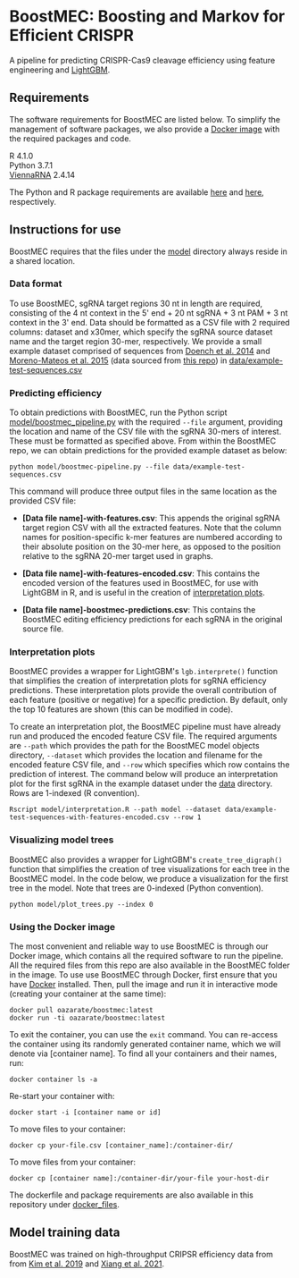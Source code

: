# BoostMEC: Boosting and Markov for Efficient CRISPR
  
A pipeline for predicting CRISPR-Cas9 cleavage efficiency using feature engineering and [LightGBM](https://lightgbm.readthedocs.io/).

## Requirements
  
The software requirements for BoostMEC are listed below. To simplify the management of software packages, we also provide a [Docker image](#docker-image) with the required packages and code.

R 4.1.0  
Python 3.7.1  
[ViennaRNA](https://www.tbi.univie.ac.at/RNA/) 2.4.14

The Python and R package requirements are available [here](docker_files/requirements.txt) and [here](docker_files/requirements.R), respectively.

## Instructions for use

BoostMEC requires that the files under the [model](model) directory always reside in a shared location.

### Data format
To use BoostMEC, sgRNA target regions 30 nt in length are required, consisting of the 4 nt context in the 5' end + 20 nt sgRNA + 3 nt PAM + 3 nt context in the 3' end. Data should be formatted as a CSV file with 2 required columns: dataset and x30mer, which specify the sgRNA source dataset name and the target region 30-mer, respectively. We provide a small example dataset comprised of sequences from [Doench et al. 2014](https://www.nature.com/articles/nbt.3026) and [Moreno-Mateos et al. 2015](https://www.nature.com/articles/nmeth.3543) (data sourced from [this repo](https://github.com/maximilianh/crisporPaper)) in [data/example-test-sequences.csv](data/example-test-sequences.csv)

### Predicting efficiency
To obtain predictions with BoostMEC, run the Python script [model/boostmec_pipeline.py](model/boostmec-pipeline.py) with the required `--file` argument, providing the location and name of the CSV file with the sgRNA 30-mers of interest. These must be formatted as specified above. From within the BoostMEC repo, we can obtain predictions for the provided example dataset as below:

```console
python model/boostmec-pipeline.py --file data/example-test-sequences.csv
```
This command will produce three output files in the same location as the provided CSV file:
  
* __\[Data file name\]-with-features.csv__: This appends the original sgRNA target region CSV with all the extracted features. Note that the column names for position-specific k-mer features are numbered according to their absolute position on the 30-mer here, as opposed to the position relative to the sgRNA 20-mer target used in graphs.

* __\[Data file name\]-with-features-encoded.csv__: This contains the encoded version of the features used in BoostMEC, for use with LightGBM in R, and is useful in the creation of [interpretation plots](#interpretation-plots).

* __\[Data file name\]-boostmec-predictions.csv__: This contains the BoostMEC editing efficiency predictions for each sgRNA in the original source file.

### Interpretation plots
  
BoostMEC provides a wrapper for LightGBM's `lgb.interprete()` function that simplifies the creation of interpretation plots for sgRNA efficiency predictions. These interpretation plots provide the overall contribution of each feature (positive or negative) for a specific prediction. By default, only the top 10 features are shown (this can be modified in code).
  
To create an interpretation plot, the BoostMEC pipeline must have already run and produced the encoded feature CSV file. The required arguments are `--path` which provides the path for the BoostMEC model objects directory, `--dataset` which provides the location and filename for the encoded feature CSV file, and `--row` which specifies which row contains the prediction of interest. The command below will produce an interpretation plot for the first sgRNA in the example dataset under the [data](data) directory. Rows are 1-indexed (R convention).

```console
Rscript model/interpretation.R --path model --dataset data/example-test-sequences-with-features-encoded.csv --row 1
```

### Visualizing model trees
  
BoostMEC also provides a wrapper for LightGBM's `create_tree_digraph()` function that simplifies the creation of tree visualizations for each tree in the BoostMEC model. In the code below, we produce a visualization for the first tree in the model. Note that trees are 0-indexed (Python convention).

```
python model/plot_trees.py --index 0
```

### Using the Docker image
  
The most convenient and reliable way to use BoostMEC is through our Docker image, which contains all the required software to run the pipeline. All the required files from this repo are also available in the BoostMEC folder in the image. To use use BoostMEC through Docker, first ensure that you have [Docker](https://www.docker.com/) installed. Then, pull the image and run it in interactive mode (creating your container at the same time):

```console
docker pull oazarate/boostmec:latest
docker run -ti oazarate/boostmec:latest
``` 

To exit the container, you can use the `exit` command. You can re-access the container using its randomly generated container name, which we will denote via [container name]. To find all your containers and their names, run:

```console
docker container ls -a
```
Re-start your container with:

```console
docker start -i [container name or id]
```

To move files to your container:

```console
docker cp your-file.csv [container_name]:/container-dir/
```

To move files from your container:

```console
docker cp [container name]:/container-dir/your-file your-host-dir
```

The dockerfile and package requirements are also available in this repository under [docker_files](docker_files).

## Model training data
  
BoostMEC was trained on high-throughput CRIPSR efficiency data from from [Kim et al. 2019](https://www.science.org/doi/10.1126/sciadv.aax9249) and [Xiang et al. 2021](https://www.nature.com/articles/s41467-021-23576-0).